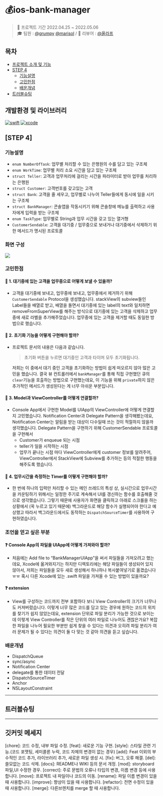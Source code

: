 # 💰ios-bank-manager

> 📅 프로젝트 기간 2022.04.25 ~ 2022.05.06 </br>
🎓 팀원 : [@grumpy](https://github.com/grumpy-sw) [@marisol](https://github.com/marisol-develop) / 👑 리뷰어 : [@올라프](https://github.com/1Consumption)

## 목차

- [프로젝트 소개 및 기능](#프로젝트-소개-및-기능)
- [STEP 4](#step-4)
    + [기능설명](#기능설명)
    + [고민한점](#고민한점)
    + [배운개념](#배운개념)
- [트러블슈팅](#트러블슈팅)


## 개발환경 및 라이브러리

[![swift](https://img.shields.io/badge/swift-5.0-orange)]()
[![xcode](https://img.shields.io/badge/Xcode-13.0-blue)]()

## [STEP 4]

### 기능설명
- `enum NumberOfTask`: 업무별 처리할 수 있는 은행원의 수를 담고 있는 구조체 
- `enum WorkTime`: 업무별 처리 소요 시간을 담고 있는 구조체
- `struct Teller`: 고객과 업무처리에 걸리는 시간을 파라미터로 받아 업무를 처리하는 은행원
- `struct Customer`: 고객번호를 갖고있는 고객
- `struct Bank`: 고객을 줄 세우고, 업무별로 나누어 Teller들에게 동시에 일을 시키는 구조체
- `struct BankManager`: 콘솔앱을 작동시키기 위해 콘솔창에 메뉴를 출력하고 사용자에게 입력을 받는 구조체
- `enum TaskType`: 업무별로 String과 업무 시간을 갖고 있는 열거형
- `CustomerSendable`: 고객을 대기중 / 업무중으로 보내거나 대기중에서 삭제하기 위한 메서드가 명시된 프로토콜

### 화면 구성

![](https://i.imgur.com/NqFKByM.png)


### 고민한점

#### 🧐 1. 대기중에 있는 고객을 업무중으로 어떻게 보낼 수 있을까?
- 고객을 대기중에 보내고, 업무중에 보내고, 업무중에서 제거하기 위해 `CustomerSendable` Protocol을 생성했습니다. stackView의 subview들인 Label들을 배열로 받고, 배열을 돌면서 대기중에 있는 label의 text와 일치하면 removeFromSuperView를 해주는 방식으로 대기중에 있는 고객을 삭제하고 업무중에 새로 라벨을 추가해주었습니다. 업무중에 있는 고객을 제거할 때도 동일한 방법으로 했습니다.

#### 🧐 2. 초기화 기능을 어떻게 구현해야 할까?
- 프로젝트 문서의 내용은 다음과 같습니다.
    > 초기화 버튼을 누르면 대기중인 고객과 타이머 모두 초기화됩니다.

    저희는 이 중에서 대기 중인 고객을 초기화하는 방법이 쉽게 떠오르지 않아 많은 고민을 했습니다. 결국 뷰 컨트롤러에서 `bankManager`를 통해 직접 구현했던 큐의 `clear`기능을 호출하는 방법으로 구현했는데요, 이 기능을 위해 `private`하지 않은 추가적인 메서드가 생성된다는 게 너무 아쉬운 부분입니다.  

#### 🧐 3. Model과 ViewController를 어떻게 연결할까?
- Console App에서 구현한 Model를 UIApp의 ViewController에 어떻게 연결할지 고민했습니다. Notification Center과 Delegate Pattern을 생각해봤는데요, Notification Center는 알림을 받는 대상이 다수일때 쓰는 것이 적절하지 않을까 생각했습니다. Delegate Pattern을 구현하기 위해 CustomerSendable 프로토콜을 구현해서 
    - Customer가 enqueue 되는 시점
    - teller가 일을 시작하는 시점
    - 업무가 끝나는 시점
마다 ViewController에게 customer 정보를 알려주어, ViewController에서 StackView에 Subview를 추가하는 등의 적절한 행동을 해주도록 했습니다.

#### 🧐 4. 업무시간을 측정하는 Timer를 어떻게 구현해야 할까?
- 한 번에 하나의 입력만 처리할 수 있는 메인 쓰레드의 특성 상, 실시간으로 업무시간을 카운팅하기 위해서는 일정한 주기로 계속해서 UI를 갱신하는 함수를 호출해줄 것으로 생각했습니다. 그렇기 때문에 사용자가 화면을 클릭하고 아래로 스크롤을 하는 상황에서 (꾹 누르고 있기 때문에) 백그라운드로 해당 함수가 실행되어야 한다고 예상했고 따라서 백그라운드에서도 동작하는 `DispatchSourceTimer`를 사용하여 구현하였습니다.



### 조언을 얻고 싶은 부분
#### ❓ Console App의 파일을 UIApp에 어떻게 가져와야 할까?
- 처음에는 Add file to “BankManagerUIApp”을 써서 파일들을 가져오려고 했는데요, Xcode에 옮겨와지기는 하지만 디렉토리에는 해당 파일들이 생성되어 있지 않아서, 저희는 파일들을 모두 새로 생성해서 하나하나 복사붙여넣기로 옮겼습니다ㅠㅠ 혹시 다른 Xcode에 있는 .swift 파일을 가져올 수 있는 방법이 있을까요?


#### ❓ extension
- View를 구성하는 코드까지 전부 포함하다 보니 View Controller의 크기가 너무나도 커져버렸습니다. 이렇게 너무 많은 코드를 담고 있는 경우에 원하는 코드의 위치를 찾기가 쉽지 않았는데요, extension 단위로 파일 분리가 가능한 것으로 보이는데 이렇게 View Controller를 작은 단위의 여러 파일로 나누어도 괜찮은가요? 복잡한 파일을 나누어 필요한 부분만 쉽게 찾을 수 있다는 의견과 오히려 파일 분리가 여러 문제가 될 수 있다는 의견이 둘 다 맞는 것 같아 의견을 듣고 싶습니다.


### 배운개념
- DispatchQueue
- sync/async
- Notification Center
- delegate를 통한 데이터 전달
- DispatchSourceTimer
- Anchor
- NSLayoutConstraint

---
## 트러블슈팅

---



## 깃커밋 메세지

[chore]: 코드 수정, 내부 파일 수정.
[feat]: 새로운 기능 구현.
[style]: 스타일 관련 기능.(코드 포맷팅, 세미콜론 누락, 코드 자체의 변경이 없는 경우)
[add]: Feat 이외의 부수적인 코드 추가, 라이브러리 추가, 새로운 파일 생성 시.
[fix]: 버그, 오류 해결.
[del]: 쓸모없는 코드 삭제.
[docs]: README나 WIKI 등의 문서 개정.
[mod]: storyboard 파일,UI 수정한 경우.
[correct]: 주로 문법의 오류나 타입의 변경, 이름 변경 등에 사용합니다.
[move]: 프로젝트 내 파일이나 코드의 이동.
[rename]: 파일 이름 변경이 있을 때 사용합니다.
[improve]: 향상이 있을 때 사용합니다.
[refactor]: 전면 수정이 있을 때 사용합니다.
[merge]: 다른브렌치를 merge 할 때 사용합니다.


